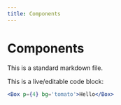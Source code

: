 ```yaml
---
title: Components
---
```


# Components

This is a standard markdown file.

This is a live/editable code block:

```.jsx
<Box p={4} bg='tomato'>Hello</Box>
```
